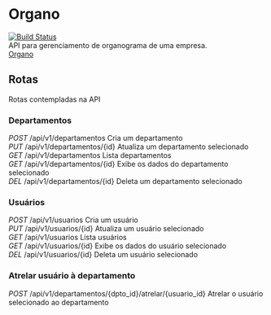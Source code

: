 # Organo
[![Build Status](https://travis-ci.org/vinyguedess/organo.svg?branch=master)](https://travis-ci.org/vinyguedess/organo)<br />
API para gerenciamento de organograma de uma empresa.<br />
[Organo](http://organo.herokuapp.com)

## Rotas
Rotas contempladas na API

### Departamentos
*POST* /api/v1/departamentos        Cria um departamento<br />
*PUT*  /api/v1/departamentos/{id}   Atualiza um departamento selecionado<br />
*GET*  /api/v1/departamentos        Lista departamentos<br />
*GET*  /api/v1/departamentos/{id}   Exibe os dados do departamento selecionado<br />
*DEL*  /api/v1/departamentos/{id}   Deleta um departamento selecionado

### Usuários
*POST* /api/v1/usuarios        Cria um usuário<br />
*PUT*  /api/v1/usuarios/{id}   Atualiza um usuário selecionado<br />
*GET*  /api/v1/usuarios        Lista usuários<br />
*GET*  /api/v1/usuarios/{id}   Exibe os dados do usuário selecionado<br />
*DEL*  /api/v1/usuarios/{id}   Deleta um usuário selecionado

### Atrelar usuário à departamento
*POST* /api/v1/departamentos/{dpto_id}/atrelar/{usuario_id} Atrelar o usuário selecionado ao departamento